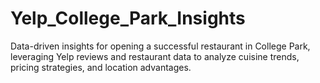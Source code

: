 # Yelp_College_Park_Insights
Data-driven insights for opening a successful restaurant in College Park, leveraging Yelp reviews and restaurant data to analyze cuisine trends, pricing strategies, and location advantages.
